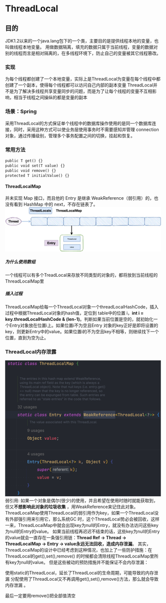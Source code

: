 # ThreadLocal

## 目的

JDK1.2以来的一个java.lang包下的一个类，主要目的是提供线程本地的变量，也叫做线程本地变量。
用做数据隔离，填充的数据只属于当前线程，变量的数据对别的线程而言是相对隔离的，在多线程环境下，防止自己的变量被其它线程篡改。

### 实现

为每个线程都创建了一个本地变量，实际上是ThreadLocal为变量在每个线程中都创建了一个副本，使得每个线程都可以访问自己内部的副本变量
ThreadLocal并不是为了解决多线程共享变量同步的问题，而是为了让每个线程的变量不互相影响，相当于线程之间操纵的都是变量的副本

### 场景：Spring

采用ThreadLocal的方式保证单个线程中的数据库操作使用的是同一个数据库连接，同时，采用这种方式可以使业务层使用事务时不需要感知并管理
connection 对象，通过传播级别，管理多个事务配置之间的切换，挂起和恢复。

### 常用方法

    public T get() {}
	public void set(T value) {}
	public void remove() {}
	protected T initialValue() {}

#### ThreadLocalMap

并未实现 Map 接口，而且他的 Entry 是继承 WeakReference（弱引用）的，也没有看到 HashMap 中的 next，不存在链表了。
![](https://raw.githubusercontent.com/holdthebreath/picture-bed/master/20210506110608.webp)

##### 为什么使用数组

一个线程可以有多个TreadLocal来存放不同类型的对象的，都将放到当前线程的ThreadLocalMap里

##### 插入过程

ThreadLocalMap给每一个ThreadLocal对象一个threadLocalHashCode，插入过程中根据ThreadLocal对象的hash值，定位到
table中的位置 i，**int i = key.threadLocalHashCode & (len-1)**。判断如果当前位置是空的，就初始化一个Entry对象放在位置i上。如果位置i不为空且Entry
对象的key正好是即将设置的key，则更新Entry中的value。如果位置i的不为空且key不相等，则继续找下一个位置，直到为空为止。

### ThreadLocal内存泄露

![](https://raw.githubusercontent.com/holdthebreath/picture-bed/master/202208221734955.png)
弱引用: 如果一个对象是偶尔(很少)的使用，并且希望在使用时随时就能获取到，但又**不想影响此对象的垃圾收集**
，用WeakReference来记住此对象。
ThreadLocalMap使用ThreadLocal的弱引用作为key，如果一个ThreadLocal没有外部强引用来引用它，那么系统GC
时，这个ThreadLocal势必会被回收，这样一来，ThreadLocalMap中就会出现key为null的Entry，就没有办法访问这些key为null的Entry的value。
如果当前线程再迟迟不结束的话，这些key为null的Entry的value就会一直存在一条强引用链：**Thread
Ref -> Thread -> ThreadLocalMap -> Entry -> value永远无法回收，造成内存泄漏**。
其实，ThreadLocalMap的设计中已经考虑到这种情况，也加上了一些防护措施：在ThreadLocal的get(),set(),remove()
的时候都会清除线程ThreadLocalMap里所有key为null的value。 但是这些被动的预防措施并不能保证不会内存泄漏：

使用static的ThreadLocal，延长了ThreadLocal的生命周期，可能导致的内存泄漏
分配使用了ThreadLocal又不再调用get(),set(),remove()方法，那么就会导致内存泄漏 。

最后一定要用remove()把全部值清空

